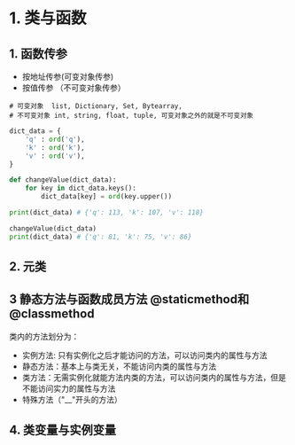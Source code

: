 # 1. 类与函数

## 1. 函数传参

- 按地址传参(可变对象传参)
- 按值传参 （不可变对象传参）

```
# 可变对象	list, Dictionary, Set, Bytearray, 
# 不可变对象	int, string, float, tuple, 可变对象之外的就是不可变对象
```

```python
dict_data = {
    'q' : ord('q'),
    'k' : ord('k'),
    'v' : ord('v'),
}

def changeValue(dict_data):
    for key in dict_data.keys():
        dict_data[key] = ord(key.upper())

print(dict_data) # {'q': 113, 'k': 107, 'v': 118}

changeValue(dict_data)
print(dict_data) # {'q': 81, 'k': 75, 'v': 86}
```

## 2. 元类

## 3 静态方法与函数成员方法 @staticmethod和@classmethod

类内的方法划分为：

- 实例方法: 只有实例化之后才能访问的方法，可以访问类内的属性与方法
- 静态方法：基本上与类无关，不能访问内类的属性与方法
- 类方法：无需实例化就能方法内类的方法，可以访问类内的属性与方法，但是不能访问实力的属性与方法
- 特殊方法（"__"开头的方法）

## 4. 类变量与实例变量

